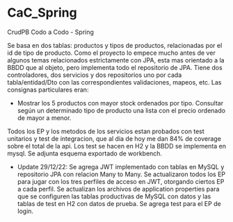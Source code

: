 # CaC_Spring
CrudPB Codo a Codo - Spring

Se basa en dos tablas: productos y tipos de productos, relacionadas por el id de tipo de producto.
Como el proyecto lo empece mucho antes de ver algunos temas relacionados estrictamente con JPA, esta mas orientado a la BBDD que al objeto, pero implementa
todo el repositorio de JPA.
Tiene dos controladores, dos servicios y dos repositorios uno por cada tabla/entidad/Dto con las correspondientes validaciones, mapeos, etc.
Las consignas particulares eran:

   - Mostrar los 5 productos con mayor stock ordenados por tipo.
     Consultar según un determinado tipo de producto una lista con el precio ordenado de mayor a menor.

Todos los EP y los metodos de los servicios estan probados con test unitarios y test de integracion, que al dia de hoy me dan 84% de coverage sobre el total de la api.
Los test se hacen en H2 y la BBDD se implementa en mysql.
Se adjunta esquema exportado de workbench.

- Update 29/12/22: Se agrega JWT implementado con tablas en MySQL y repositorio JPA con relacion Many to Many.
                  Se actualizaron todos los EP para jugar con los tres perfiles de acceso en JWT, otorgando ciertos EP a cada perfil.
                  Se actualizan los archivos de application properties para que se configuren las tablas productivas de MySQL con datos y las tablas de test en H2 con datos de prueba.
                  Se agrega test para el EP de login.
                  

